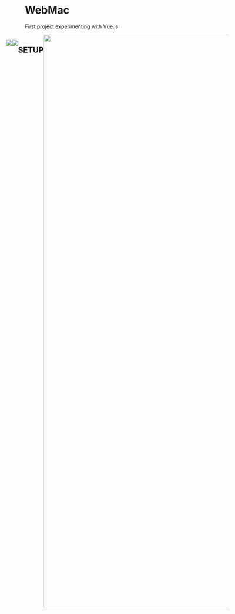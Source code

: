 
<h1>WebMac</h1>

<p>First project experimenting with Vue.js</p>
<div style="display:flex;text-align:center;justify-content:center">
<br><br>
<p align="center">
    <img src="https://user-images.githubusercontent.com/55606953/227760503-510fde35-06b6-4ba1-9bd5-02ed986f8107.gif">
</p>


<p align="center">
  <img src="https://user-images.githubusercontent.com/55606953/227805129-fbd306fe-c5be-46a1-a4d9-879960df214b.gif">
</p>

    
<br><br><br>
   <h2>SETUP</h2>
<img width="1561" alt="Screenshot 2023-03-26 at 23 19 27" src="https://user-images.githubusercontent.com/55606953/227805187-270ecdea-34e0-4905-955f-1b8296088374.png">
